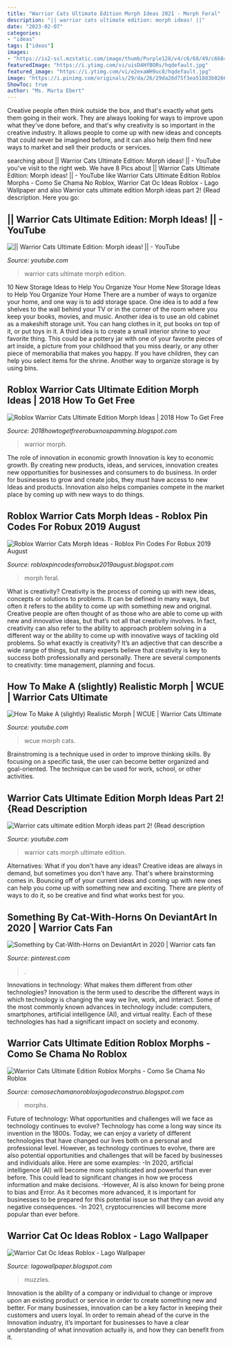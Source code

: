 ```yaml
---
title: "Warrior Cats Ultimate Edition Morph Ideas 2021 - Morph Feral"
description: "|| warrior cats ultimate edition: morph ideas! ||"
date: "2023-02-07"
categories:
- "ideas"
tags: ["ideas"]
images:
- "https://is2-ssl.mzstatic.com/image/thumb/Purple128/v4/c6/68/49/c66849b1-5df2-fa00-99eb-ba327446583d/pr_source.png/1200x630wa.png"
featuredImage: "https://i.ytimg.com/vi/uisD4HfBORs/hqdefault.jpg"
featured_image: "https://i.ytimg.com/vi/e2exaWH9uc8/hqdefault.jpg"
image: "https://i.pinimg.com/originals/29/da/26/29da26d75f3ea51883b02667c7bb83d3.jpg"
ShowToc: true
author: "Ms. Marta Ebert"
---
```



Creative people often think outside the box, and that's exactly what gets them going in their work. They are always looking for ways to improve upon what they've done before, and that's why creativity is so important in the creative industry. It allows people to come up with new ideas and concepts that could never be imagined before, and it can also help them find new ways to market and sell their products or services.

	

		
searching about || Warrior Cats Ultimate Edition: Morph ideas! || - YouTube you've visit to the right web. We have 8 Pics about || Warrior Cats Ultimate Edition: Morph ideas! || - YouTube like Warrior Cats Ultimate Edition Roblox Morphs - Como Se Chama No Roblox, Warrior Cat Oc Ideas Roblox - Lago Wallpaper and also Warrior cats ultimate edition Morph ideas part 2! {Read description. Here you go:
		
    
## || Warrior Cats Ultimate Edition: Morph Ideas! || - YouTube

<img loading=lazy src="https://i.ytimg.com/vi/uisD4HfBORs/hqdefault.jpg" onerror="this.onerror=null;this.src='https://tse3.mm.bing.net/th?id=OIP.AE0qGHXUCBLJBbjgs-e4uQHaFj&amp;pid=15.1';" alt="|| Warrior Cats Ultimate Edition: Morph ideas! || - YouTube">

_Source: youtube.com_

>warrior cats ultimate morph edition. 

	

10 New Storage Ideas to Help You Organize Your Home
New Storage Ideas to Help You Organize Your Home
There are a number of ways to organize your home, and one way is to add storage space. One idea is to add a few shelves to the wall behind your TV or in the corner of the room where you keep your books, movies, and music. Another idea is to use an old cabinet as a makeshift storage unit. You can hang clothes in it, put books on top of it, or put toys in it. A third idea is to create a small interior shrine to your favorite thing. This could be a pottery jar with one of your favorite pieces of art inside, a picture from your childhood that you miss dearly, or any other piece of memorabilia that makes you happy. If you have children, they can help you select items for the shrine. Another way to organize storage is by using bins.

    
## Roblox Warrior Cats Ultimate Edition Morph Ideas | 2018 How To Get Free

<img loading=lazy src="https://lh5.googleusercontent.com/proxy/lHSB5JnSs_NHlGl-lrzHuKwWqv68J6TodqmMEtQuKxG1QMp2kTvnyF9Uu0uvstgUnBZ81TZzXyYKud8USz6wl0Pp0kFLF8rwAjLwc0_2pI9oj3NUrHWezZFipGLYFCf2FhcGreuG9nTm4pSTulVHXKB7lBptenfTf517EH-Iul_odtJwmrPK196xknXoN8tJpfUyvVHY3h0dPQXE-NZ9ED5UTwzT340RCq1jsJayqA=w1200-h630-p-k-no-nu" onerror="this.onerror=null;this.src='https://tse3.mm.bing.net/th?id=OIP.8EbU3I3G2I_iG_MOJgXEkAAAAA&amp;pid=15.1';" alt="Roblox Warrior Cats Ultimate Edition Morph Ideas | 2018 How To Get Free">

_Source: 2018howtogetfreerobuxnospamming.blogspot.com_

>warrior morph. 

	

The role of innovation in economic growth
Innovation is key to economic growth. By creating new products, ideas, and services, innovation creates new opportunities for businesses and consumers to do business. In order for businesses to grow and create jobs, they must have access to new Ideas and products. Innovation also helps companies compete in the market place by coming up with new ways to do things.

    
## Roblox Warrior Cats Morph Ideas - Roblox Pin Codes For Robux 2019 August

<img loading=lazy src="https://is2-ssl.mzstatic.com/image/thumb/Purple128/v4/c6/68/49/c66849b1-5df2-fa00-99eb-ba327446583d/pr_source.png/1200x630wa.png" onerror="this.onerror=null;this.src='https://tse1.mm.bing.net/th?id=OIP.1oin6Ma3j0r6ucZ8RdvsSQHaD4&amp;pid=15.1';" alt="Roblox Warrior Cats Morph Ideas - Roblox Pin Codes For Robux 2019 August">

_Source: robloxpincodesforrobux2019august.blogspot.com_

>morph feral. 

	

What is creativity?
Creativity is the process of coming up with new ideas, concepts or solutions to problems. It can be defined in many ways, but often it refers to the ability to come up with something new and original. Creative people are often thought of as those who are able to come up with new and innovative ideas, but that’s not all that creativity involves. In fact, creativity can also refer to the ability to approach problem solving in a different way or the ability to come up with innovative ways of tackling old problems.
So what exactly is creativity? It’s an adjective that can describe a wide range of things, but many experts believe that creativity is key to success both professionally and personally. There are several components to creativity: time management, planning and focus.

    
## How To Make A (slightly) Realistic Morph | WCUE | Warrior Cats Ultimate

<img loading=lazy src="https://i.ytimg.com/vi/6SoeA3fLKts/maxresdefault.jpg" onerror="this.onerror=null;this.src='https://tse4.mm.bing.net/th?id=OIP.ik_V12DLtawNxp6dv79jUgHaEK&amp;pid=15.1';" alt="How To Make A (slightly) Realistic Morph | WCUE | Warrior Cats Ultimate">

_Source: youtube.com_

>wcue morph cats. 

	

Brainstroming is a technique used in order to improve thinking skills. By focusing on a specific task, the user can become better organized and goal-oriented. The technique can be used for work, school, or other activities.

    
## Warrior Cats Ultimate Edition Morph Ideas Part 2! {Read Description

<img loading=lazy src="https://i.ytimg.com/vi/e2exaWH9uc8/hqdefault.jpg" onerror="this.onerror=null;this.src='https://tse1.mm.bing.net/th?id=OIP.mTB2YOhlM2LCAIf9yM1ABgHaFj&amp;pid=15.1';" alt="Warrior cats ultimate edition Morph ideas part 2! {Read description">

_Source: youtube.com_

>warrior cats morph ultimate edition. 

	

Alternatives: What if you don't have any ideas?
Creative ideas are always in demand, but sometimes you don't have any. That's where brainstorming comes in. Bouncing off of your current ideas and coming up with new ones can help you come up with something new and exciting. There are plenty of ways to do it, so be creative and find what works best for you.

    
## Something By Cat-With-Horns On DeviantArt In 2020 | Warrior Cats Fan

<img loading=lazy src="https://i.pinimg.com/originals/29/da/26/29da26d75f3ea51883b02667c7bb83d3.jpg" onerror="this.onerror=null;this.src='https://tse4.mm.bing.net/th?id=OIP.8nqspkXQ0cOCw3TsAvzoKwHaFa&amp;pid=15.1';" alt="Something by Cat-With-Horns on DeviantArt in 2020 | Warrior cats fan">

_Source: pinterest.com_

>. 

	

Innovations in technology: What makes them different from other technologies?
Innovation is the term used to describe the different ways in which technology is changing the way we live, work, and interact. Some of the most commonly known advances in technology include: computers, smartphones, artificial intelligence (AI), and virtual reality. Each of these technologies has had a significant impact on society and economy.

    
## Warrior Cats Ultimate Edition Roblox Morphs - Como Se Chama No Roblox

<img loading=lazy src="https://lh3.googleusercontent.com/proxy/WSuhWGErEdAC2DDs-n4Zsojl4rHIXI3aJrTLUJ95FnZVj-5qWulpmlgEwdIClqzfClI9puo1O_eYx6vI3ByrnwKfeQ=w1200-h630-p-k-no-nu" onerror="this.onerror=null;this.src='https://tse1.mm.bing.net/th?id=OIP.BWrCbK75U7worqbOKWzRCAHaD4&amp;pid=15.1';" alt="Warrior Cats Ultimate Edition Roblox Morphs - Como Se Chama No Roblox">

_Source: comosechamanorobloxjogodeconstruo.blogspot.com_

>morphs. 

	

Future of technology: What opportunities and challenges will we face as technology continues to evolve?
Technology has come a long way since its invention in the 1800s. Today, we can enjoy a variety of different technologies that have changed our lives both on a personal and professional level. However, as technology continues to evolve, there are also potential opportunities and challenges that will be faced by businesses and individuals alike. Here are some examples: 
-In 2020, artificial intelligence (AI) will become more sophisticated and powerful than ever before. This could lead to significant changes in how we process information and make decisions. 
-However, AI is also known for being prone to bias and Error. As it becomes more advanced, it is important for businesses to be prepared for this potential issue so that they can avoid any negative consequences. 
-In 2021, cryptocurrencies will become more popular than ever before.

    
## Warrior Cat Oc Ideas Roblox - Lago Wallpaper

<img loading=lazy src="https://lh3.googleusercontent.com/proxy/9N-yQ3CHTehaMgDJqK6cO0DQ3OIlr17kcyGZpIKGjHWOXd0VndFZmn8bPa2eQC2LbnHSWaUBuNBSqSWZUw5QQfi_RqJkOEm--rej4Cg3mk7ivDHBHOYOnvhHTA=w1200-h630-p-k-no-nu" onerror="this.onerror=null;this.src='https://tse4.mm.bing.net/th?id=OIP.b1iGX2JfvhFDtAfPOkdXnAAAAA&amp;pid=15.1';" alt="Warrior Cat Oc Ideas Roblox - Lago Wallpaper">

_Source: lagowallpaper.blogspot.com_

>muzzles. 

	

Innovation is the ability of a company or individual to change or improve upon an existing product or service in order to create something new and better. For many businesses, innovation can be a key factor in keeping their customers and users loyal. In order to remain ahead of the curve in the Innovation industry, it’s important for businesses to have a clear understanding of what innovation actually is, and how they can benefit from it.

